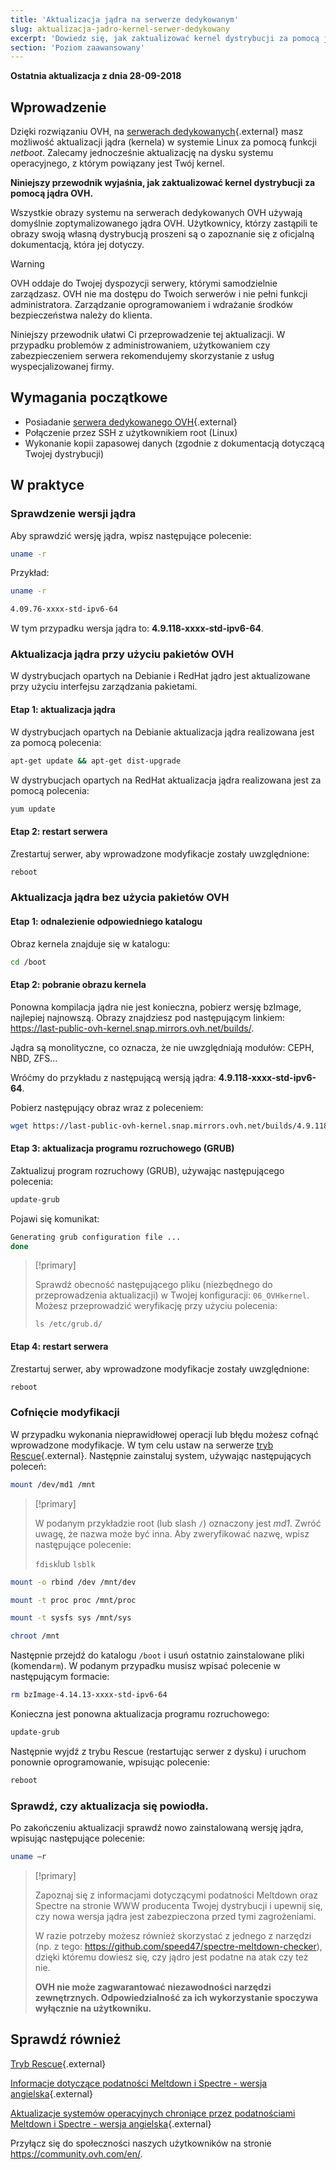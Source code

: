 ```yaml
---
title: 'Aktualizacja jądra na serwerze dedykowanym'
slug: aktualizacja-jadro-kernel-serwer-dedykowany
excerpt: 'Dowiedz się, jak zaktualizować kernel dystrybucji za pomocą jądra OVH'
section: 'Poziom zaawansowany'
---
```


**Ostatnia aktualizacja z dnia 28-09-2018**

## Wprowadzenie

Dzięki rozwiązaniu OVH, na [serwerach dedykowanych](https://www.ovh.pl/serwery_dedykowane/){.external} masz możliwość aktualizacji jądra (kernela) w systemie Linux za pomocą funkcji *netboot*. Zalecamy jednocześnie aktualizację na dysku systemu operacyjnego, z którym powiązany jest Twój kernel.

**Niniejszy przewodnik wyjaśnia, jak zaktualizować kernel dystrybucji za pomocą jądra OVH.**

Wszystkie obrazy systemu na serwerach dedykowanych OVH używają domyślnie zoptymalizowanego jądra OVH. Użytkownicy, którzy zastąpili te obrazy swoją własną dystrybucją proszeni są o zapoznanie się z oficjalną dokumentacją, która jej dotyczy.

> [!warning]
>
OVH oddaje do Twojej dyspozycji serwery, którymi samodzielnie zarządzasz. OVH nie ma dostępu do Twoich serwerów i nie pełni funkcji administratora. Zarządzanie oprogramowaniem i wdrażanie środków bezpieczeństwa należy do klienta.
>
Niniejszy przewodnik ułatwi Ci przeprowadzenie tej aktualizacji. W przypadku problemów z administrowaniem, użytkowaniem czy zabezpieczeniem serwera rekomendujemy skorzystanie z usług wyspecjalizowanej firmy.
>

## Wymagania początkowe

- Posiadanie [serwera dedykowanego OVH](https://www.ovh.pl/serwery_dedykowane/){.external}
- Połączenie przez SSH z użytkownikiem root (Linux)
- Wykonanie kopii zapasowej danych (zgodnie z dokumentacją dotyczącą Twojej dystrybucji)


## W praktyce

### Sprawdzenie wersji jądra

Aby sprawdzić wersję jądra, wpisz następujące polecenie:

```sh
uname -r
```

Przykład:

```sh
uname -r

4.09.76-xxxx-std-ipv6-64
```

W tym przypadku wersja jądra to: **4.9.118-xxxx-std-ipv6-64**.

### Aktualizacja jądra przy użyciu pakietów OVH

W dystrybucjach opartych na Debianie i RedHat jądro jest aktualizowane przy użyciu interfejsu zarządzania pakietami.


#### Etap 1: aktualizacja jądra

W dystrybucjach opartych na Debianie aktualizacja jądra realizowana jest za pomocą polecenia:

```sh
apt-get update && apt-get dist-upgrade
```

W dystrybucjach opartych na RedHat aktualizacja jądra realizowana jest za pomocą polecenia:

```sh
yum update
```

#### Etap 2: restart serwera

Zrestartuj serwer, aby wprowadzone modyfikacje zostały uwzględnione:

```sh
reboot
```


### Aktualizacja jądra bez użycia pakietów OVH

#### Etap 1: odnalezienie odpowiedniego katalogu

Obraz kernela znajduje się w katalogu:

```sh
cd /boot
```

#### Etap 2: pobranie obrazu kernela

Ponowna kompilacja jądra nie jest konieczna, pobierz wersję bzImage, najlepiej najnowszą. Obrazy znajdziesz pod następującym linkiem: <https://last-public-ovh-kernel.snap.mirrors.ovh.net/builds/>. 

Jądra są monolityczne, co oznacza, że nie uwzględniają modułów: CEPH, NBD, ZFS…

Wróćmy do przykładu z następującą wersją jądra: **4.9.118-xxxx-std-ipv6-64**.

Pobierz następujący obraz wraz z poleceniem:

```sh
wget https://last-public-ovh-kernel.snap.mirrors.ovh.net/builds/4.9.118/313405/bzImage/4.9.118-xxxx-std-ipv6-64/bzImage-4.9.118-xxxx-std-ipv6-64
```

#### Etap 3: aktualizacja programu rozruchowego (GRUB)

Zaktualizuj program rozruchowy (GRUB), używając następującego polecenia:

```sh
update-grub
```

Pojawi się komunikat:

```sh
Generating grub configuration file ...
done
```

> [!primary]
>
> Sprawdź obecność następującego pliku (niezbędnego do przeprowadzenia aktualizacji) w Twojej konfiguracji: `06_OVHkernel`. Możesz przeprowadzić weryfikację przy użyciu polecenia:
>
> `ls /etc/grub.d/`
>

#### Etap 4: restart serwera

Zrestartuj serwer, aby wprowadzone modyfikacje zostały uwzględnione:

```sh
reboot
```

### Cofnięcie modyfikacji

W przypadku wykonania nieprawidłowej operacji lub błędu możesz cofnąć wprowadzone modyfikacje. W tym celu ustaw na serwerze [tryb Rescue](https://docs.ovh.com/pl/dedicated/ovh-rescue/){.external}. Następnie zainstaluj system, używając następujących poleceń:

```sh
mount /dev/md1 /mnt
```

> [!primary]
>
> W podanym przykładzie root (lub slash `/`) oznaczony jest *md1*. Zwróć uwagę, że nazwa może być inna. Aby zweryfikować nazwę, wpisz następujące polecenie:
>
> `fdisk`lub `lsblk`
>

```sh
mount -o rbind /dev /mnt/dev
```

```sh
mount -t proc proc /mnt/proc
```

```sh
mount -t sysfs sys /mnt/sys
```

```sh
chroot /mnt
```

Następnie przejdź do katalogu `/boot` i usuń ostatnio zainstalowane pliki (komenda`rm`). W podanym przypadku musisz wpisać polecenie w następującym formacie:

```sh
rm bzImage-4.14.13-xxxx-std-ipv6-64
```

Konieczna jest ponowna aktualizacja programu rozruchowego:

```sh
update-grub
```

Następnie wyjdź z trybu Rescue (restartując serwer z dysku) i uruchom ponownie oprogramowanie, wpisując polecenie:

```sh
reboot
```

### Sprawdź, czy aktualizacja się powiodła.

Po zakończeniu aktualizacji sprawdź nowo zainstalowaną wersję jądra, wpisując następujące polecenie:

```sh
uname –r
```

> [!primary]
>
> Zapoznaj się z informacjami dotyczącymi podatności Meltdown oraz Spectre na stronie WWW producenta Twojej dystrybucji i upewnij się, czy nowa wersja jądra jest zabezpieczona przed tymi zagrożeniami.
>
> W razie potrzeby możesz również skorzystać z jednego z narzędzi (np. z tego: <https://github.com/speed47/spectre-meltdown-checker>), dzięki któremu dowiesz się, czy jądro jest podatne na atak czy też nie.
>
> **OVH nie może zagwarantować niezawodności narzędzi zewnętrznych. Odpowiedzialność za ich wykorzystanie spoczywa wyłącznie na użytkowniku.**
>

## Sprawdź również

[Tryb Rescue](https://docs.ovh.com/pl/dedicated/ovh-rescue/){.external}

[Informacje dotyczące podatności Meltdown i Spectre - wersja angielska](https://docs.ovh.com/fr/dedicated/information-about-meltdown-spectre-vulnerability-fixes/){.external}

[Aktualizacje systemów operacyjnych chroniące przez podatnościami Meltdown i Spectre - wersja angielska](https://docs.ovh.com/fr/dedicated/meltdown-spectre-kernel-update-per-operating-system/){.external}

Przyłącz się do społeczności naszych użytkowników na stronie <https://community.ovh.com/en/>.